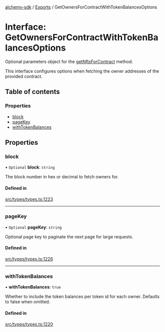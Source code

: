 [alchemy-sdk](../README.md) / [Exports](../modules.md) / GetOwnersForContractWithTokenBalancesOptions

# Interface: GetOwnersForContractWithTokenBalancesOptions

Optional parameters object for the [getNftsForContract](../classes/NftNamespace.md#getnftsforcontract) method.

This interface configures options when fetching the owner addresses of the
provided contract.

## Table of contents

### Properties

- [block](GetOwnersForContractWithTokenBalancesOptions.md#block)
- [pageKey](GetOwnersForContractWithTokenBalancesOptions.md#pagekey)
- [withTokenBalances](GetOwnersForContractWithTokenBalancesOptions.md#withtokenbalances)

## Properties

### block

• `Optional` **block**: `string`

The block number in hex or decimal to fetch owners for.

#### Defined in

[src/types/types.ts:1223](https://github.com/alchemyplatform/alchemy-sdk-js/blob/d97ef0d/src/types/types.ts#L1223)

___

### pageKey

• `Optional` **pageKey**: `string`

Optional page key to paginate the next page for large requests.

#### Defined in

[src/types/types.ts:1226](https://github.com/alchemyplatform/alchemy-sdk-js/blob/d97ef0d/src/types/types.ts#L1226)

___

### withTokenBalances

• **withTokenBalances**: ``true``

Whether to include the token balances per token id for each owner. Defaults
to false when omitted.

#### Defined in

[src/types/types.ts:1220](https://github.com/alchemyplatform/alchemy-sdk-js/blob/d97ef0d/src/types/types.ts#L1220)
